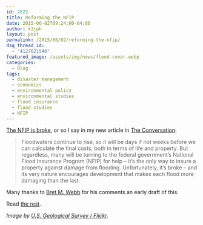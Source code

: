 ```yaml
---
id: 2822
title: Reforming the NFIP
date: 2015-06-02T09:24:00-04:00
author: k3jph
layout: post
permalink: /2015/06/02/reforming-the-nfip/
dsq_thread_id:
  - "4127021546"
featured_image: /assets/img/news/flood-cover.webp
categories:
  - Blog
tags:
  - disaster management
  - economics
  - environmental policy
  - environmental studies
  - flood insurance
  - flood studies
  - NFIP
---
```

[The NFIP is broke](https://theconversation.com/texas-floods-highlight-need-to-reform-key-insurance-program-42235), or so I say in my new article in [The Conversation](https://theconversation.com/us):

> Floodwaters continue to rise, so it will be days if not weeks before we can calculate the final costs, both in terms of life and property. But regardless, many will be turning to the federal government’s National Flood Insurance Program (NFIP) for help – it’s the only way to insure a property against damage from flooding. Unfortunately, it’s broke – and its very nature encourages development that makes each flood more damaging than the last.

Many thanks to [Bret M. Webb](http://bretmwebb.com/) for his comments an early draft of this.

Read [the rest](https://theconversation.com/texas-floods-highlight-need-to-reform-key-insurance-program-42235).

_Image by [U.S. Geological Survey / Flickr](https://www.flickr.com/photos/usgeologicalsurvey/2593495681)._
